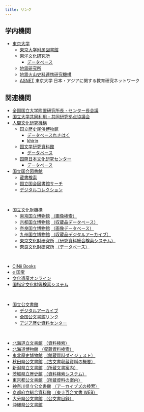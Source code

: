 ```yaml
---
title: リンク
---
```


<h2 class="h03 mt2">学内機関</h2>

- [東京大学](http://www.u-tokyo.ac.jp/index_j.html)
  - [東京大学附属図書館](http://www.lib.u-tokyo.ac.jp/)
  - [東洋文化研究所](https://www.ioc.u-tokyo.ac.jp/)
    - [データベース](http://www.ioc.u-tokyo.ac.jp/database/index.html)
  - [地震研究所](https://www.eri.u-tokyo.ac.jp/)
  - [地震火山史料連携研究機構](http://www.eri.u-tokyo.ac.jp/project/eri-hi-cro/index.html)
  - [ASNET](https://www.ioc.u-tokyo.ac.jp/archives/asnet/) 東京大学
    日本・アジアに関する教育研究ネットワーク

<h2 class="h03 mt2">関連機関</h2>

- [全国国立大学附置研究所長・センター長会議](http://www.shochou-kaigi.org/)
- [国立大学共同利用・共同研究拠点協議会](http://www.kyoten.org/)
- [人間文化研究機構](http://www.nihu.jp/)
  - [国立歴史民俗博物館](http://www.rekihaku.ac.jp)
    - [データベースれきはく](http://www.rekihaku.ac.jp/education_research/gallery/database/index.html)
    - [khirin](https://khirin-ld.rekihaku.ac.jp/)
  - [国文学研究資料館](http://www.nijl.ac.jp/)
    - [データベース](http://www.nijl.ac.jp/pages/database/)
  - [国際日本文化研究センター](http://www.nichibun.ac.jp/)
    - [データベース](http://www.nichibun.ac.jp/graphicversion/dbase/database.html)
- [国立国会図書館](http://www.ndl.go.jp/)
  - [蔵書検索](https://ndlopac.ndl.go.jp/)
  - [国立国会図書館サーチ](http://iss.ndl.go.jp/)
  - [デジタルコレクション](http://dl.ndl.go.jp/)

<br/>
  
- [国立文化財機構](http://www.nich.go.jp/)
  - [東京国立博物館](http://www.tnm.jp/) [（画像検索）](http://webarchives.tnm.jp/imgsearch/)
  - [京都国立博物館](http://www.kyohaku.go.jp/jp/) [（収蔵品データベース）](http://www.kyohaku.go.jp/jp/syuzou/index.html)
  - [奈良国立博物館](http://www.narahaku.go.jp/) [（画像データベース）](http://imagedb.narahaku.go.jp/archive_search/search/Login.action)
  - [九州国立博物館](http://www.kyuhaku.jp/) [（収蔵品デジタルアーカイブ）](http://d-archive.kyuhaku.jp/)
  - [東京文化財研究所](http://www.tobunken.go.jp/index_j.html) [（研究資料総合検索システム）](http://archives.tobunken.go.jp/internet/index.html)
  - [奈良文化財研究所](http://www.nabunken.go.jp/) [（データベース）](https://www.nabunken.go.jp/publication/)

<br/>

- [CiNii Books](http://ci.nii.ac.jp/books/?l=ja)
- [e 国宝](http://www.emuseum.jp/)
- [文化遺産オンライン](http://bunka.nii.ac.jp/Index.do)
- [国指定文化財等検索システム](http://www.bunka.go.jp/bsys/index.asp)

<br/>

- [国立公文書館](http://www.archives.go.jp/)
  - [デジタルアーカイブ](http://www.digital.archives.go.jp/index.html)
  - [全国公文書館リンク](http://www.archives.go.jp/links/index.html#Sec_04)
  - [アジア歴史資料センター](http://www.jacar.go.jp/)

 <br/>
  
- [北海道立文書館](http://www.pref.hokkaido.lg.jp/sm/mnj/) [（資料検索）](http://www.pref.hokkaido.lg.jp/sm/mnj/d/shiryokensaku.htm)
- [北海道博物館](https://www.hm.pref.hokkaido.lg.jp/) [（収蔵資料検索）](http://jmapps.ne.jp/hmcollection1/)
- [東北歴史博物館](http://www.thm.pref.miyagi.jp/) [（館蔵資料ダイジェスト）](http://www.thm.pref.miyagi.jp/index.php?app=shiryo_bunrui)
- [秋田県公文書館](http://www.pref.akita.lg.jp/kobunsyo/) [（古文書収蔵資料の概要）](http://www.pref.akita.lg.jp/www/contents/1251352984801/index.html)
- [新潟県立文書館](http://www.archives.pref.niigata.jp/) [（所蔵文書案内）](http://www.archives.pref.niigata.jp/shozo-bunsho-annai/)
- [茨城県立歴史館](http://www.rekishikan.museum.ibk.ed.jp/) [（資料検索システム）](http://www2.rekishikan.museum.ibk.ed.jp/)
- [東京都公文書館](http://www.soumu.metro.tokyo.jp/01soumu/archives/index.htm) [（所蔵資料の案内）](http://www.soumu.metro.tokyo.jp/01soumu/archives/03shozou_shiryou.htm)
- [神奈川県立公文書館](http://www.pref.kanagawa.jp/cnt/f1040/) [（アーカイブズの検索）](http://kanagawa-archives-search.force.com/Gov__p0520)
- [京都府立総合資料館](http://www.pref.kyoto.jp/shiryokan/) [（東寺百合文書 WEB）](http://hyakugo.kyoto.jp/)
- [大分県公文書館](http://www.pref.oita.jp/site/346/) [（公文書目録）](http://www.pref.oita.jp/site/346/list-top.html)
- [沖縄県公文書館](http://www.archives.pref.okinawa.jp/)
